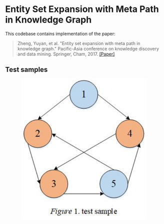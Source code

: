 Entity Set Expansion with Meta Path in Knowledge Graph
====
This codebase contains implementation of the paper:
> Zheng, Yuyan, et al. "Entity set expansion with meta path in knowledge graph." 
> Pacific-Asia conference on knowledge discovery and data mining. 
> Springer, Cham, 2017.
> [[Paper]](https://link.springer.com/chapter/10.1007/978-3-319-57454-7_25)

Test samples
-------
<p align="center">
  <img src="https://github.com/wwf47/SMPG/blob/main/test.jpg"/ width=400>
</p>
